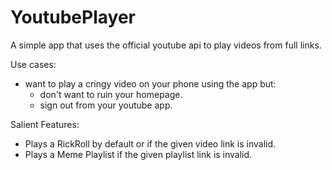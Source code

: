 # YoutubePlayer

A simple app that uses the official youtube api to play videos from full links.

Use cases:
- want to play a cringy video on your phone using the app but:
    - don't want to ruin your homepage.
    - sign out from your youtube app.

Salient Features:
- Plays a RickRoll by default or if the given video link is invalid.
- Plays a Meme Playlist if the given playlist link is invalid.